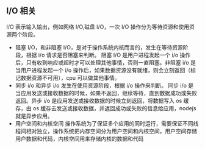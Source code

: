 ## I/O 相关

I/O 表示输入输出，例如网络 I/O,磁盘 I/O，一次 I/O 操作分为等待资源和使用资源两个阶段。

- 阻塞 I/O，和非阻塞 I/O，是对于操作系统内核而言的，发生在等待资源阶段，根据 i/o 请求是否阻塞来判断。
  阻塞 I/O 是用户进程发起一个 i/o 操作后，只有收到响应或超时才可以处理其他事情，否则一直阻塞。非阻塞 i/o 是当用户进程发起一个 i/o 操作后，如果数据资源没有就绪，则会立刻返回（标记数据资源不可用），cpu 可以做其他事情。
- 同步 i/o 和异步 i/o 发生在使用资源阶段，根据 i/o 操作来判断。
  同步 i/o 是当应用发送或接收数据的时候，如果不返回，继续等待，直到数据成功或失败返回。异步 i/o 是应用发送或接收数据的时候立刻返回，将数据写入 os 缓存，由 os 缓存去发送或接收数据，并返回成功或失败的信息给应用，nodejs 就是异步应用。
- 用户空间和内核空间
  操作系统为了保证多个应用的同时运行，需要保证不同线程间相对独立，操作系统把内存空间分为用户空间和内核空间，用户空间存储用户数据和代码，内核空间用来存储内核的数据和代码
